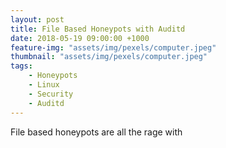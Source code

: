 ```yaml
---
layout: post
title: File Based Honeypots with Auditd
date: 2018-05-19 09:00:00 +1000
feature-img: "assets/img/pexels/computer.jpeg"
thumbnail: "assets/img/pexels/computer.jpeg"
tags:
    - Honeypots
    - Linux
    - Security
    - Auditd
---
```

File based honeypots are all the rage with

